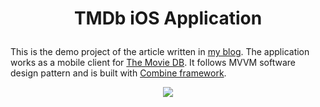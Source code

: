 # <p align="center">TMDb iOS Application</p>

This is the demo project of the article written in [my blog](https://onswiftwings.com/posts/mvvm-with-combine/). The application works as a mobile client for [The Movie DB](https://www.themoviedb.org). It follows MVVM software design pattern and is built with [Combine framework](https://developer.apple.com/documentation/combine/).

<p align="center">
  <img src="screenshots/demo.gif">
</p>
